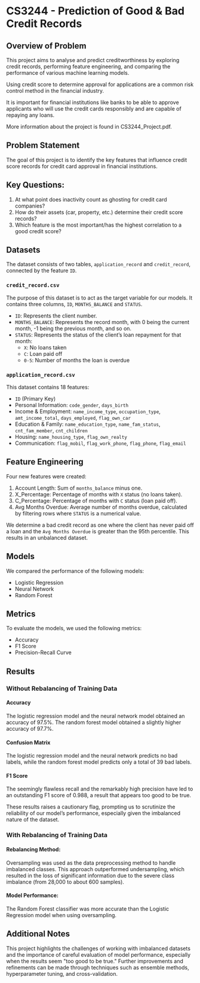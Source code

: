 # CS3244 - Prediction of Good & Bad Credit Records

## Overview of Problem

This project aims to analyse and predict creditworthiness by exploring credit records, performing feature engineering, and comparing the performance of various machine learning models.

Using credit score to determine approval for applications are a common risk control method in the financial industry.

It is important for financial institutions like banks to be able to approve applicants who will use the credit cards responsibly and are capable of repaying any loans. 

More information about the project is found in CS3244_Project.pdf.

## Problem Statement
The goal of this project is to identify the key features that influence credit score records for credit card approval in financial institutions.

## Key Questions:

1) At what point does inactivity count as ghosting for credit card companies?
2) How do their assets (car, property, etc.) determine their credit score records?
3) Which feature is the most important/has the highest correlation to a good credit score?

## Datasets

The dataset consists of two tables, `application_record` and `credit_record`, connected by the feature `ID`.

### `credit_record.csv`

The purpose of this dataset is to act as the target variable for our models. 
It contains three columns, `ID`, `MONTHS_BALANCE` and `STATUS`.

- `ID`: Represents the client number.
- `MONTHS_BALANCE`: Represents the record month, with 0 being the current month, -1 being the previous month, and so on.
- `STATUS`: Represents the status of the client’s loan repayment for that month:
  - `X`: No loans taken
  - `C`: Loan paid off
  - `0-5`: Number of months the loan is overdue

### `application_record.csv`

This dataset contains 18 features:

- `ID` (Primary Key)
- Personal Information: `code_gender`, `days_birth`
- Income & Employment: `name_income_type`, `occupation_type`, `amt_income_total`, `days_employed`, `flag_own_car`
- Education & Family: `name_education_type`, `name_fam_status`, `cnt_fam_member`, `cnt_children`
- Housing: `name_housing_type`, `flag_own_realty`
- Communication: `flag_mobil`, `flag_work_phone`, `flag_phone`, `flag_email`

## Feature Engineering 

Four new features were created:
1. Account Length: Sum of `months_balance` minus one.
2. X_Percentage: Percentage of months with `X` status (no loans taken).
3. C_Percentage: Percentage of months with `C` status (loan paid off).
4. Avg Months Overdue: Average number of months overdue, calculated by filtering rows where `STATUS` is a numerical value.

We determine a bad credit record as one where the client has never paid off a loan and the `Avg Months Overdue` is greater than the 95th percentile. This results in an unbalanced dataset.

## Models

We compared the performance of the following models:

- Logistic Regression
- Neural Network
- Random Forest

## Metrics

To evaluate the models, we used the following metrics:

- Accuracy
- F1 Score
- Precision-Recall Curve

## Results

### Without Rebalancing of Training Data

#### Accuracy 
The logistic regression model and the neural network model obtained an accuracy of 97.5%. The random forest model obtained a slightly higher accuracy of 97.7%.

#### Confusion Matrix
The logistic regression model and the neural network predicts no bad labels, while the random forest model predicts only a total of 39 bad labels.

#### F1 Score
The seemingly flawless recall and the remarkably high precision have led to an outstanding F1 score of 0.988, a result that appears too good to be true. 

These results raises a cautionary flag, prompting us to scrutinize the reliability of our model’s performance, especially given the imbalanced nature of the dataset. 

### With Rebalancing of Training Data

#### Rebalancing Method: 
Oversampling was used as the data preprocessing method to handle imbalanced classes. This approach outperformed undersampling, which resulted in the loss of significant information due to the severe class imbalance (from 28,000 to about 600 samples).

#### Model Performance: 
The Random Forest classifier was more accurate than the Logistic Regression model when using oversampling.

## Additional Notes

This project highlights the challenges of working with imbalanced datasets and the importance of careful evaluation of model performance, especially when the results seem "too good to be true." Further improvements and refinements can be made through techniques such as ensemble methods, hyperparameter tuning, and cross-validation.

